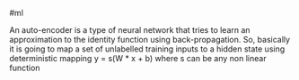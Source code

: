 #ml

An auto-encoder is a type of neural network that tries to learn an approximation to the identity function using back-propagation. So, basically it is going to map a set of unlabelled training inputs to a hidden state using deterministic mapping y = s(W * x + b) where s can be any non linear function 